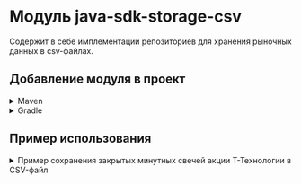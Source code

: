 # Модуль java-sdk-storage-csv

Содержит в себе имплементации репозиториев для хранения рыночных данных в csv-файлах.

## Добавление модуля в проект

<details>
<summary>Maven</summary>

```xml

<dependencies>
    ...
    <dependency>
        <groupId>ru.tinkoff.piapi</groupId>
        <artifactId>java-sdk-storage-csv</artifactId>
        <version>1.30</version>
    </dependency>
    <dependency>
        <groupId>ru.tinkoff.piapi</groupId>
        <artifactId>java-sdk-strategy</artifactId>
        <version>1.30</version>
    </dependency>
    ...
</dependencies>
```

</details>
<details>
<summary>Gradle</summary>

```groovy
implementation 'ru.tinkoff.piapi:java-sdk-core:1.30'
implementation 'ru.tinkoff.piapi:java-sdk-storage-csv:1.30'
```

</details>

## Пример использования

<details>
<summary>Пример сохранения закрытых минутных свечей акции Т-Технологии в CSV-файл</summary>

```java
public class Main {

    public static void main(String[] args) {
        var connectorConfiguration = ConnectorConfiguration.loadFromPropertiesFile("invest.properties");
        var unaryServiceFactory = ServiceStubFactory.create(connectorConfiguration);
        var streamServiceFactory = StreamServiceStubFactory.create(unaryServiceFactory);
        var streamManagerFactory = StreamManagerFactory.create(streamServiceFactory);
        var executorService = Executors.newCachedThreadPool();
        CsvConfiguration csvConfiguration = new CsvConfiguration(Path.of("candles.csv"));
        try (var candlesRepository = new CandlesCsvRepository(csvConfiguration)) {
            var marketDataStreamManager = streamManagerFactory.newMarketDataStreamManager(executorService);
            marketDataStreamManager.subscribeCandles(Set.of(
                            new Instrument(
                                    "87db07bc-0e02-4e29-90bb-05e8ef791d7b",
                                    SubscriptionInterval.SUBSCRIPTION_INTERVAL_ONE_MINUTE
                            )
                    ),
                    new CandleSubscriptionSpec(),
                    candle -> candlesRepository.save(candle.getOriginal())
            );
            marketDataStreamManager.start();
        } catch (IOException e) {
            throw new RuntimeException(e);
        }
    }
}
```

</details>
